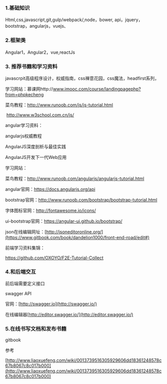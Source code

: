 ### 1.基础知识

Html,css,javascript,git,gulp/webpack/,node，bower, api，jquery，bootstrap，angularjs，vuejs、

### 2.框架类

Angular1，Angular2，vue,reactJs

### 3.  推荐书籍和学习资料

javascrpit高级程序设计，权威指南，css禅意花园，css魔法，headfirst系列，

学习网站：慕课网http://www.imooc.com/course/landingpagephp?from=phpkecheng

菜鸟教程：http://www.runoob.com/js/js-tutorial.html

​                   http://www.w3school.com.cn/js/

angular学习资料：

angularjs权威教程

AngularJS深度剖析与最佳实践

AngularJS开发下一代Web应用

学习网站：

菜鸟教程：http://www.runoob.com/angularjs/angularjs-tutorial.html

angular官网：https://docs.angularjs.org/api

bootstrap官网：http://www.runoob.com/bootstrap/bootstrap-tutorial.html

字体图标官网：http://fontawesome.io/icons/

ui-bootstrap官网：https://angular-ui.github.io/bootstrap/

json在线编辑网址：[http://jsoneditoronline.org/](https://www.gitbook.com/book/dandelion1000/front-end-road/edit#)

前端学习资料集锦：

https://github.com/OXOYO/F2E-Tutorial-Collect

### 4.和后端交互

前后端需要定义接口

swagger API

官网：[http://swagger.io](http://swagger.io/)

在线编辑器[http://editor.swagger.io/](http://editor.swagger.io/)

### 5.在线书写文档和发布书籍

gitbook

参考

[http://www.liaoxuefeng.com/wiki/0013739516305929606dd18361248578c67b8067c8c017b000](http://www.liaoxuefeng.com/wiki/0013739516305929606dd18361248578c67b8067c8c017b000)





